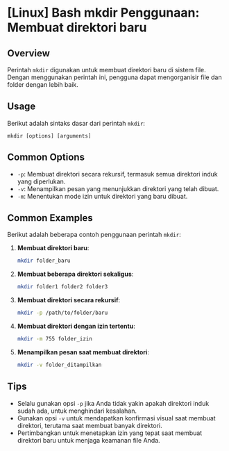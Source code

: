 # [Linux] Bash mkdir Penggunaan: Membuat direktori baru

## Overview
Perintah `mkdir` digunakan untuk membuat direktori baru di sistem file. Dengan menggunakan perintah ini, pengguna dapat mengorganisir file dan folder dengan lebih baik.

## Usage
Berikut adalah sintaks dasar dari perintah `mkdir`:

```
mkdir [options] [arguments]
```

## Common Options
- `-p`: Membuat direktori secara rekursif, termasuk semua direktori induk yang diperlukan.
- `-v`: Menampilkan pesan yang menunjukkan direktori yang telah dibuat.
- `-m`: Menentukan mode izin untuk direktori yang baru dibuat.

## Common Examples
Berikut adalah beberapa contoh penggunaan perintah `mkdir`:

1. **Membuat direktori baru**:
   ```bash
   mkdir folder_baru
   ```

2. **Membuat beberapa direktori sekaligus**:
   ```bash
   mkdir folder1 folder2 folder3
   ```

3. **Membuat direktori secara rekursif**:
   ```bash
   mkdir -p /path/to/folder/baru
   ```

4. **Membuat direktori dengan izin tertentu**:
   ```bash
   mkdir -m 755 folder_izin
   ```

5. **Menampilkan pesan saat membuat direktori**:
   ```bash
   mkdir -v folder_ditampilkan
   ```

## Tips
- Selalu gunakan opsi `-p` jika Anda tidak yakin apakah direktori induk sudah ada, untuk menghindari kesalahan.
- Gunakan opsi `-v` untuk mendapatkan konfirmasi visual saat membuat direktori, terutama saat membuat banyak direktori.
- Pertimbangkan untuk menetapkan izin yang tepat saat membuat direktori baru untuk menjaga keamanan file Anda.